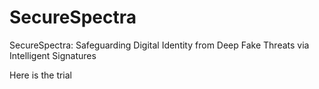 # SecureSpectra
SecureSpectra: Safeguarding Digital Identity from Deep Fake Threats via Intelligent Signatures


Here is the trial
